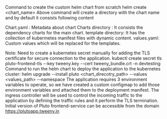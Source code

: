 Command to create the custom helm chart from scratch
helm create <chart_name>
Above command will create a directory with the chart name and by default it consists following content

Chart.yaml :  Metadata about chart
Charts directory : It consists the dependency charts for the main chart.
template directory: It has the collection of kubermetes manifest files with dynamic content.
values.yaml: Custom values which will be replaced for the templates.

Note: Need to create a kubernetes secret manually for adding the TLS certificate for secure connection to the application.
kubectl create secret tls pluto-frontend-tls --key tweeny.key --cert tweeny_bundle.crt -n devtesting
Command to run the helm chart to deploy the application to the kubernetes cluster:
helm upgrade --install pluto <chart_direcotry_path> --values <values_path> --namespace 
The application requires 3 environment variables to operate, so we have created a custom configmap to add those environment variables and attached them to the deployment manifest.
The ingress controller will be used to control the incoming traffic to the application by defining the traffic rules and it perform the TLS termination.
Initial version of Pluto frontend-service can be accessible from the domain https://plutoapp.tweeny.in